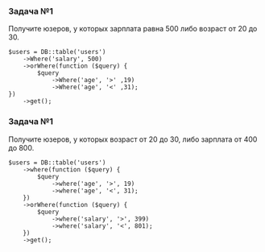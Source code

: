 ### Задача №1

Получите юзеров, у которых зарплата равна 500 либо возраст от 20 до 30.

    $users = DB::table('users')
        ->Where('salary', 500)
        ->orWhere(function ($query) {
            $query
                ->Where('age', '>' ,19)
                ->Where('age', '<' ,31);
    })
        ->get();

### Задача №1

Получите юзеров, у которых возраст от 20 до 30, либо зарплата от 400 до 800.

    $users = DB::table('users')
        ->where(function ($query) {
            $query
                ->where('age', '>', 19)
                ->where('age', '<', 31);
        })
        ->orWhere(function ($query) {
            $query
                ->where('salary', '>', 399)
                ->where('salary', '<', 801);
        })
        ->get();